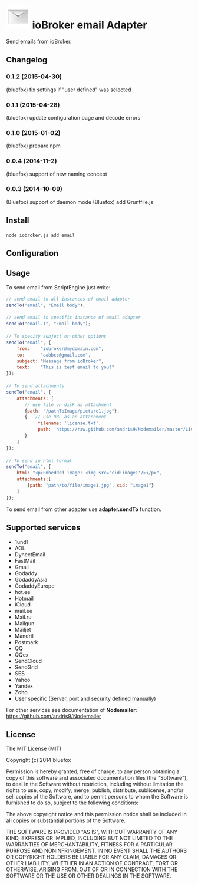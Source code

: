 ![Logo](admin/email.png)
ioBroker email Adapter
==============

Send emails from ioBroker. 

## Changelog
### 0.1.2 (2015-04-30)
(bluefox) fix settings if "user defined" was selected

### 0.1.1 (2015-04-28)
(bluefox) update configuration page and decode errors

### 0.1.0 (2015-01-02)
(bluefox) prepare npm

### 0.0.4 (2014-11-2)
(bluefox) support of new naming concept 

### 0.0.3 (2014-10-09)
(Bluefox) support of daemon mode
(Bluefox) add Gruntfile.js

## Install

```node iobroker.js add email```

## Configuration


## Usage

To send email from ScriptEngine just write: 

```javascript
// send email to all instances of email adapter
sendTo("email", "Email body");

// send email to specific instance of email adapter
sendTo("email.1", "Email body");

// To specify subject or other options
sendTo("email", {
    from:    "iobroker@mydomain.com",
    to:      "aabbcc@gmail.com",
    subject: "Message from ioBroker",
    text:    "This is test email to you!"
});

// To send attachments
sendTo("email", {
    attachments: [
       // use file on disk as attachment
       {path: "/pathToImage/picture1.jpg"},
       {   // use URL as an attachment
            filename: 'license.txt',
            path: 'https://raw.github.com/andris9/Nodemailer/master/LICENSE'
       }
    ]
});

// To send in html format
sendTo("email", {
    html: "<p>Embedded image: <img src='cid:image1'/></p>",
    attachments:[
        {path: "path/to/file/image1.jpg", cid: "image1"}
    ]
});

```

To send email from other adapter use **adapter.sendTo** function.


## Supported services
- 1und1
- AOL
- DynectEmail
- FastMail
- Gmail
- Godaddy
- GodaddyAsia
- GodaddyEurope
- hot.ee
- Hotmail
- iCloud
- mail.ee
- Mail.ru
- Mailgun
- Mailjet
- Mandrill
- Postmark
- QQ
- QQex
- SendCloud
- SendGrid
- SES
- Yahoo
- Yandex
- Zoho
- User specific (Server, port and security defined manually)


For other services see documentation of **Nodemailer**: https://github.com/andris9/Nodemailer

## License

The MIT License (MIT)

Copyright (c) 2014 bluefox

Permission is hereby granted, free of charge, to any person obtaining a copy
of this software and associated documentation files (the "Software"), to deal
in the Software without restriction, including without limitation the rights
to use, copy, modify, merge, publish, distribute, sublicense, and/or sell
copies of the Software, and to permit persons to whom the Software is
furnished to do so, subject to the following conditions:

The above copyright notice and this permission notice shall be included in
all copies or substantial portions of the Software.

THE SOFTWARE IS PROVIDED "AS IS", WITHOUT WARRANTY OF ANY KIND, EXPRESS OR
IMPLIED, INCLUDING BUT NOT LIMITED TO THE WARRANTIES OF MERCHANTABILITY,
FITNESS FOR A PARTICULAR PURPOSE AND NONINFRINGEMENT. IN NO EVENT SHALL THE
AUTHORS OR COPYRIGHT HOLDERS BE LIABLE FOR ANY CLAIM, DAMAGES OR OTHER
LIABILITY, WHETHER IN AN ACTION OF CONTRACT, TORT OR OTHERWISE, ARISING FROM,
OUT OF OR IN CONNECTION WITH THE SOFTWARE OR THE USE OR OTHER DEALINGS IN
THE SOFTWARE.
